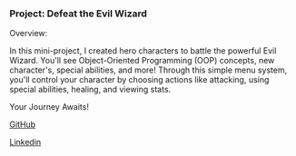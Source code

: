 
### Project: Defeat the Evil Wizard ###

Overview:

In this mini-project, I created hero characters to battle the powerful Evil Wizard. 
You'll see Object-Oriented Programming (OOP) concepts, new character's, special abilities, and more! 
Through this simple menu system, you'll control your character by choosing actions like attacking, using special abilities, healing, and viewing stats.

Your Journey Awaits!


[GitHub](https://www.github.com/Dub5991) 

[Linkedin](www.linkedin.com/in/dustin-snellings-8385ba274)
 
